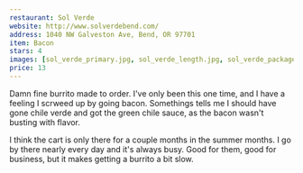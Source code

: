 ```yaml
---
restaurant: Sol Verde
website: http://www.solverdebend.com/
address: 1040 NW Galveston Ave, Bend, OR 97701
item: Bacon
stars: 4
images: [sol_verde_primary.jpg, sol_verde_length.jpg, sol_verde_package.jpg]
price: 13
---
```


Damn fine burrito made to order. I've only been this one time, and I have a feeling I scrweed up by going bacon. Somethings tells me I should have gone chile verde and got the green chile sauce, as the bacon wasn't busting with flavor.

I think the cart is only there for a couple months in the summer months. I go by there nearly every day and it's always busy. Good for them, good for business, but it makes getting a burrito a bit slow.
